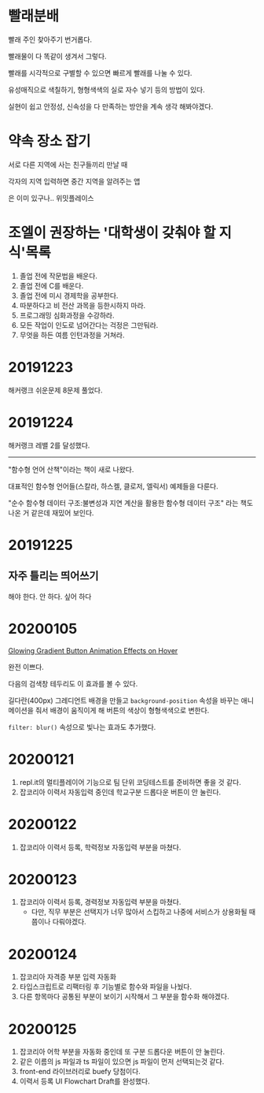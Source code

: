 # 빨래분배

빨래 주인 찾아주기 번거롭다.

빨래물이 다 똑같이 생겨서 그렇다.

빨래를 시각적으로 구별할 수 있으면 빠르게 빨래를 나눌 수 있다.

유성매직으로 색칠하기, 형형색색의 실로 자수 넣기 등의 방법이 있다.

실현이 쉽고 안정성, 신속성을 다 만족하는 방안을 계속 생각 해봐야겠다.

# 약속 장소 잡기

서로 다른 지역에 사는 친구들끼리 만날 때

각자의 지역 입력하면 중간 지역을 알려주는 앱

은 이미 있구나.. 위밋플레이스

# 조엘이 권장하는 '대학생이 갖춰야 할 지식'목록

1. 졸업 전에 작문법을 배운다.
2. 졸업 전에 C를 배운다.
3. 졸업 전에 미시 경제학을 공부한다.
4. 따분하다고 비 전산 과목을 등한시하지 마라.
5. 프로그래밍 심화과정을 수강하라.
6. 모든 작업이 인도로 넘어간다는 걱정은 그만둬라.
7. 무엇을 하든 여름 인턴과정을 거쳐라.

# 20191223

해커랭크 쉬운문제 8문제 풀었다.

# 20191224

해커랭크 레밸 2를 달성했다.

---

"함수형 언어 산책"이라는 책이 새로 나왔다.

대표적인 함수형 언어들(스칼라, 하스켈, 클로저, 엘릭서) 예제들을 다룬다.

"순수 함수형 데이터 구조:불변성과 지연 계산을 활용한 함수형 데이터 구조" 라는 책도 나온 거 같은데 재밌어 보인다.

# 20191225

## 자주 틀리는 띄어쓰기

해야 한다.
안 하다.
싶어 하다

# 20200105

[Glowing Gradient Button Animation Effects on Hover](https://codepen.io/16yongjin/pen/abzEorY)

완전 이쁘다.

다음의 검색창 테두리도 이 효과를 볼 수 있다.

길다란(400px) 그레디언트 배경을 만들고 `background-position` 속성을 바꾸는 애니메이션을 줘서 배경이 움직이게 해 버튼의 색상이 형형색색으로 변한다.

`filter: blur()` 속성으로 빛나는 효과도 추가했다.

# 20200121

1. repl.it의 멀티플레이어 기능으로 팀 단위 코딩테스트를 준비하면 좋을 것 같다.
2. 잡코리아 이력서 자동입력 중인데 학교구분 드롭다운 버튼이 안 눌린다.

# 20200122

1. 잡코리아 이력서 등록, 학력정보 자동입력 부분을 마쳤다.

# 20200123

1. 잡코리아 이력서 등록, 경력정보 자동입력 부분을 마쳤다.
   - 다만, 직무 부분은 선택지가 너무 많아서 스킵하고 나중에 서비스가 상용화될 때 쯤이나 다뤄야겠다.

# 20200124

1. 잡코리아 자격증 부분 입력 자동화
2. 타입스크립트로 리팩터링 후 기능별로 함수와 파일을 나눴다.
3. 다른 항목마다 공통된 부분이 보이기 시작해서 그 부분을 함수화 해야겠다.

# 20200125

1. 잡코리아 어학 부분을 자동화 중인데 또 구분 드롭다운 버튼이 안 눌린다.
2. 같은 이름의 js 파일과 ts 파일이 있으면 js 파일이 먼저 선택되는것 같다.
3. front-end 라이브러리로 buefy 당첨이다.
4. 이력서 등록 UI Flowchart Draft를 완성했다.
